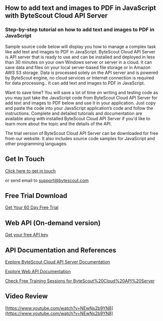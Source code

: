 ## How to add text and images to PDF in JavaScript with ByteScout Cloud API Server

### Step-by-step tutorial on how to add text and images to PDF in JavaScript

Sample source code below will display you how to manage a complex task like add text and images to PDF in JavaScript. ByteScout Cloud API Server is API server that is ready to use and can be installed and deployed in less than 30 minutes on your own Windows server or server in a cloud. It can save data and files on your local server-based file storage or in Amazon AWS S3 storage. Data is processed solely on the API server and is powered by ByteScout engine, no cloud services or Internet connection is required for data processing.. It can add text and images to PDF in JavaScript.

Want to save time? You will save a lot of time on writing and testing code as you may just take the JavaScript code from ByteScout Cloud API Server for add text and images to PDF below and use it in your application. Just copy and paste the code into your JavaScript application’s code and follow the instructions. Complete and detailed tutorials and documentation are available along with installed ByteScout Cloud API Server if you'd like to learn more about the topic and the details of the API.

The trial version of ByteScout Cloud API Server can be downloaded for free from our website. It also includes source code samples for JavaScript and other programming languages.

## Get In Touch

[Click here to get in touch](https://bytescout.zendesk.com/hc/en-us/requests/new?subject=ByteScout%20Cloud%20API%20Server%20Question)

or send email to [support@bytescout.com](mailto:support@bytescout.com?subject=ByteScout%20Cloud%20API%20Server%20Question) 

## Free Trial Download

[Get Your 60 Day Free Trial](https://bytescout.com/download/web-installer?utm_source=github-readme)

## Web API (On-demand version)

[Get your free API key](https://pdf.co/documentation/api?utm_source=github-readme)

## API Documentation and References

[Explore ByteScout Cloud API Server Documentation](https://bytescout.com/documentation/index.html?utm_source=github-readme)

[Explore Web API Documentation](https://pdf.co/documentation/api?utm_source=github-readme)

[Check Free Training Sessions for ByteScout%20Cloud%20API%20Server](https://academy.bytescout.com/)

## Video Review

[https://www.youtube.com/watch?v=NEwNs2b9YN8](https://www.youtube.com/watch?v=NEwNs2b9YN8)